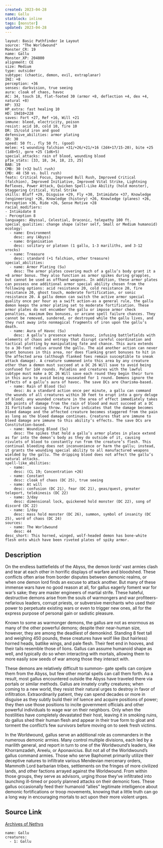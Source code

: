 ```yaml
---
created: 2023-04-28
name: Gallu
statblock: inline
tags: [monster]
updated: 2023-04-28
---
```

```statblock
layout: Basic Pathfinder 1e Layout
source: "The Worldwound"
Monster_CR: 19
name: Gallu
Monster_XP: 204800
alignment: CE
size: Medium
type: outsider
subtype: (chaotic, demon, evil, extraplanar)
INI: +8
perception: +36
senses: darkvision, true seeing
aura: cloak of chaos, havoc
AC: 34, touch 18, flat-footed 30 (armor +8, deflection +4, dex +4, natural +8)
HP: 332
HP_extra: fast healing 10
HD: 19d10+228
saves: Fort +27, Ref +16, Will +21
immune: bleed, electricity, poison
resist: acid 10, cold 10, fire 10
DR: 15/cold iron and good
defensive_abilities: armor plating
SR: 30
speed: 50 ft., fly 50 ft. (good)
melee: +1 wounding falchion +31/+26/+21/+16 (2d4+17/15-20), bite +25 (1d8+5), gore +25 (1d6+5)
special_attacks: rain of blood, wounding blood
pf1e_stats: [33, 18, 34, 18, 23, 25]
BAB: 19
CMB: 30 (+32 bull rush)
CMD: 48 (50 vs. bull rush)
feats: Critical Focus, Improved Bull Rush, Improved Critical (falchion), Improved Initiative, Improved Vital Strike, Lightning Reflexes, Power Attack, Quicken Spell-Like Ability (hold monster), Staggering Critical, Vital Strike
skills: Bluff +29, Disguise +29, Fly +30, Intimidate +37, Knowledge (engineering) +26, Knowledge (history) +26, Knowledge (planes) +26, Perception +36, Ride +26, Sense Motive +28
racial_modifiers:
- Intimidate 8
- Perception 8
languages: Abyssal, Celestial, Draconic, telepathy 100 ft.
special_qualities: change shape (alter self, Small or Medium humanoid)
ecology:
  - name: Environment
    desc: any (Abyss)
  - name: Organisation
    desc: solitary or platoon (1 gallu, 1-3 mariliths, and 3-12 vrocks)
  - name: Treasure
    desc: standard (+1 falchion, other treasure)
special_abilities:
  - name: Armor Plating (Su)
    desc: The armor plates covering much of a gallu’s body grant it a +8 armor bonus. They also function as armor spikes during grapples, but cannot be used as offhand weapons. In addition, these armor plates can possess one additional armor special ability chosen from the following options: acid resistance 20, cold resistance 20, fire resistance 20, ghost touch, moderate fortification, or sonic resistance 20. A gallu demon can switch the active armor special quality once per hour as a swift action-as a general rule, the gallu demon keeps the armor plating set to moderate fortification. These armor plates do not encumber the gallu or impose armor check penalties, maximum Dex bonuses, or arcane spell failure chances. They cannot be removed, sundered, or destroyed while the gallu lives, and they rust away into nonmagical fragments of iron upon the gallu’s death.
  - name: Aura of Havoc (Su)
    desc: A gallu’s presence wreaks havoc, infusing battlefields with elements of chaos and entropy that disrupt careful coordination and tactical plotting by manipulating fate and chance. This aura extends to a 30-foot radius around the gallu. The aid another action can never grant bonuses in this area, nor does flanking grant bonuses to hit in the affected area (although flanked foes remain susceptible to sneak attack damage). A creature summoned into this area by any creature other than a demon must succeed at a DC 26 Will save to avoid being confused for 1d4 rounds. Paladins and creatures with the lawful subtype must make a DC 26 Will save each round they begin their turn in this aura to avoid being nauseated for 1 round. Demons ignore the effects of a gallu’s aura of havoc. The save DCs are Charisma-based.
  - name: Rain of Blood (Su)
    desc: As a standard action once per minute, a gallu can command the wounds of all creatures within 30 feet to erupt into a gory deluge of blood; any wounded creature in the area of effect immediately takes 3d6 points of damage from the rain of blood and must succeed at a DC 31 Fortitude saving throw. Failure indicates that the damage becomes bleed damage and the affected creature becomes staggered from the pain as long as the bleed damage continues. Creatures that are immune to bleed damage are immune to this ability’s effects. The save DCs are Constitution-based.
  - name: Wounding Blood (Su)
    desc: The spikes that hold a gallu’s armor plates in place extend as far into the demon’s body as they do outside of it, causing rivulets of blood to constantly run from the creature’s flesh. This continual bleeding does not inconvenience or harm the gallu; instead, it grants the wounding special ability to all manufactured weapons wielded by the gallu. The dripping blood does not affect the gallu’s natural attacks.
spell-like_abilities:
  - name:
    desc: (CL 19; Concentration +26)
  - name: Constant
    desc: cloak of chaos (DC 25), true seeing
  - name: At will
    desc: confusion (DC 21), fear (DC 21), geas/quest, greater teleport, telekinesis (DC 22)
  - name: 3/day
    desc: dimensional lock, quickened hold monster (DC 22), song of discord (DC 22)
  - name: 1/day
    desc: mass hold monster (DC 26), summon, symbol of insanity (DC 25), word of chaos (DC 24)
sources:
  - name: The Worldwound
    desc: 44
desc_short: This horned, winged, wolf-headed demon has bone-white flesh onto which have been riveted plates of spiky armor. 
```
## Description
On the endless battlefields of the Abyss, the demon lords’ vast armies clash and tear at each other in horrific displays of warfare and bloodshed. These conflicts often arise from border disputes between demonic realms, or when one demon lord finds an excuse to attack another. But many of these immense wars have no good reason at all, for gallus eagerly foment war for war’s sake; they are master engineers of martial strife. These hateful, destructive demons arise from the souls of warmongers and war profiteers-nefarious leaders, corrupt priests, or subversive merchants who used their power to perpetuate existing wars or even to trigger new ones, all for the express purpose of personal gain or sadistic pleasure. 

Known to some as warmonger demons, the gallus are not as enormous as many of the other powerful demons; despite their near-human size, however, they are among the deadliest of demonkind. Standing 8 feet tall and weighing 450 pounds, these creatures have wolf like (but hairless) horned heads, batlike wings, and pale flesh. Their feet end in hooves, and their tails resemble those of lions. Gallus can assume humanoid shape as well, and typically do so when interacting with mortals, allowing them to more easily sow seeds of war among those they interact with. 

These demons are relatively difficult to summon- gate spells can conjure them from the Abyss, but few other mortal spells can call them forth. As a result, most gallus encountered outside the Abyss have traveled there via portals or similar methods. Gallus are innately crafty creatures; when coming to a new world, they resist their natural urges to destroy in favor of infiltration. Extraordinarily patient, they can spend decades or more in disguise as they subtly build their inf luence and acquire positions of power; they then use those positions to incite government officials and other powerful individuals to wage war on their neighbors. Only when the hostilities have completely devastated their host, leaving it in smoking ruins, do gallus shed their human flesh and appear in their true form to gloat and torment the conflict’s few survivors before moving on to seek fresh victims. 

In the Worldwound, gallus serve an additional role as commanders in the numerous demonic armies. Many control multiple divisions, each led by a marilith general, and report in turn to one of the Worldwound’s leaders, like Khorramzadeh, Areelu, or Aponavicius. But not all of the Worldwound’s gallus command armies. Those who serve Baphomet primarily utilize their deceptive natures to infiltrate various Mendevian mercenary orders, Mammoth Lord barbarian tribes, settlements on the fringes of more civilized lands, and other factions arrayed against the Worldwound. From within those groups, they serve as advisors, urging those they’ve infiltrated into launching ill-timed or poorly planned attacks on their demonic foes. These gallus occasionally feed their humanoid “allies” legitimate intelligence about demonic fortifications or troop movements, knowing that a little truth can go a long way in encouraging mortals to act upon their more violent urges.
## Source Link
[Archives of Nethys](https://aonprd.com/MonsterDisplay.aspx?ItemName=Gallu)
```encounter-table
name: Gallu
creatures:
  - 1: Gallu
```
